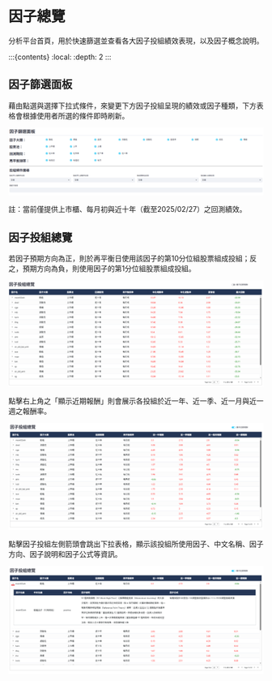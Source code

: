 # 因子總覽
分析平台首頁，用於快速篩選並查看各大因子投組績效表現，以及因子概念說明。

:::{contents}
:local:
:depth: 2
:::

## 因子篩選面板

藉由點選與選擇下拉式條件，來變更下方因子投組呈現的績效或因子種類，下方表格會根據使用者所選的條件即時刷新。

![篩選面板](../../_static/1panel_selection.png "test")

註：當前僅提供上市櫃、每月初與近十年（截至2025/02/27）之回測績效。

## 因子投組總覽

若因子預期方向為正，則於再平衡日使用該因子的第10分位組股票組成投組；反之，預期方向為負，則使用因子的第1分位組股票組成投組。

![投組總覽1](../../_static/panel_selection2.png "test")

點擊右上角之「顯示近期報酬」則會展示各投組於近一年、近一季、近一月與近一週之報酬率。

![投組總覽2](../../_static/panel_selection2_2.png "test")

點擊因子投組左側箭頭會跳出下拉表格，顯示該投組所使用因子、中文名稱、因子方向、因子說明和因子公式等資訊。

![投組總覽3](../../_static/panel_selection2_3.png "test")

